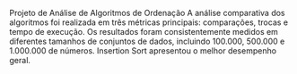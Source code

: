 Projeto de Análise de Algoritmos de Ordenação
A análise comparativa dos algoritmos foi realizada em três métricas principais: comparações, trocas e tempo de execução. Os resultados foram consistentemente medidos em diferentes tamanhos de conjuntos de dados, incluindo 100.000, 500.000 e 1.000.000 de números. Insertion Sort apresentou o melhor desempenho geral.
